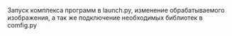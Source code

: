 Запуск комплекса программ в launch.py, изменение обрабатываемого изображения, а так же подключение необходимых библиотек в comfig.py
